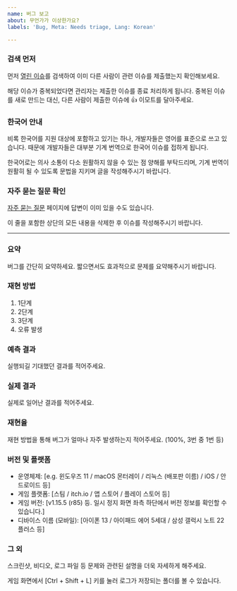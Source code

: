 ```yaml
---
name: 버그 보고
about: 무언가가 이상한가요?
labels: 'Bug, Meta: Needs triage, Lang: Korean'

---
```


### 검색 먼저

먼저 [열린 이슈](https://github.com/7thbeatgames/adofai/issues?q=is%3Aissue+is%3Aopen)를 검색하여 이미 다른 사람이 관련 이슈를 제출했는지 확인해보세요.

해당 이슈가 중복되었다면 관리자는 제출한 이슈를 종료 처리하게 됩니다. 중복된 이슈를 새로 만드는 대신, 다른 사람이 제출한 이슈에 👍 이모트를 달아주세요.

### 한국어 안내

비록 한국어를 지원 대상에 포함하고 있기는 하나, 개발자들은 영어를 표준으로 쓰고 있습니다. 때문에 개발자들은 대부분 기계 번역으로 한국어 이슈를 접하게 됩니다.

한국어로는 의사 소통이 다소 원활하지 않을 수 있는 점 양해를 부탁드리며, 기계 번역이 원활히 될 수 있도록 문법을 지키며 글을 작성해주시기 바랍니다.

### 자주 묻는 질문 확인

[자주 묻는 질문](https://7thbeat.notion.site/ADOFAI-8dc4ef47b27d465cb90c792a51ccb543) 페이지에 답변이 이미 있을 수도 있습니다.

이 줄을 포함한 상단의 모든 내용을 삭제한 후 이슈를 작성해주시기 바랍니다.

---

### 요약

버그를 간단히 요약하세요. 짧으면서도 효과적으로 문제를 요약해주시기 바랍니다.

### 재현 방법

1. 1단계
2. 2단계
3. 3단계
4. 오류 발생

### 예측 결과

실행되길 기대했던 결과를 적어주세요.

### 실제 결과

실제로 일어난 결과를 적어주세요.

### 재현율

재현 방법을 통해 버그가 얼마나 자주 발생하는지 적어주세요. (100%, 3번 중 1번 등)

### 버전 및 플랫폼

- 운영체제: [e.g. 윈도우즈 11 / macOS 몬터레이 / 리눅스 (배포판 이름) / iOS / 안드로이드 등]
- 게임 플랫폼: [스팀 / itch.io / 앱 스토어 / 플레이 스토어 등]
- 게임 버전: [v1.15.5 (r85) 등. 일시 정지 화면 좌측 하단에서 버전 정보를 확인할 수 있습니다.]
- 디바이스 이름 (모바일): [아이폰 13 / 아이패드 에어 5세대 / 삼성 갤럭시 노트 22 플러스 등]

### 그 외

스크린샷, 비디오, 로그 파일 등 문제와 관련된 설명을 더욱 자세하게 해주세요.

게임 화면에서 [Ctrl + Shift + L] 키를 눌러 로그가 저장되는 폴더를 볼 수 있습니다.
